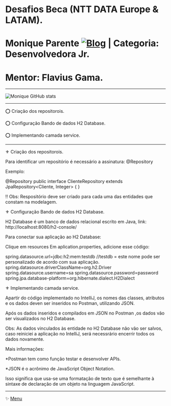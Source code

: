 # Desafios Beca (NTT DATA Europe & LATAM).
# Monique Parente [![Blog](https://img.shields.io/badge/LinkedIn-0077B5?style=for-the-badge&logo=linkedin&logoColor=white)](https://www.linkedin.com/in/monique13/) | Categoria: Desenvolvedora Jr. 
# Mentor: Flavius Gama.
______________________________________________________________________________________________________________________________________________________________________________

![Monique GitHub stats](https://github-readme-stats.vercel.app/api?username=MoniqueParente&show_icons=true&theme=radical)
______________________________________________________________________________________________________________________________________________________________________________

⭕ Criação dos repositorois.

⭕ Configuração Bando de dados H2 Database.

⭕ Implementando camada service.
______________________________________________________________________________________________________________________________________________________________________________

⚜ Criação dos repositorois.

Para identificar um repositório é necessário a assinatura: @Repository

Exemplo:

@Repository
public interface ClienteRepository extends JpaRepository<Cliente, Integer> {
}

!! Obs: Respositório deve ser criado para cada uma das entidades que constam na modelagem.

⚜ Configuração Bando de dados H2 Database.

H2 Database é um banco de dados relacional escrito em Java, link: http://localhost:8080/h2-console/

Para conectar sua aplicação ao H2 Database: 

Clique em resources 
Em aplication.properties, adicione esse código:

spring.datasource.url=jdbc:h2:mem:testdb  //testdb = este nome pode ser personalizado de acordo com sua aplicação.
spring.datasource.driverClassName=org.h2.Driver
spring.datasource.username=sa
spring.datasource.password=password
spring.jpa.database-platform=org.hibernate.dialect.H2Dialect

⚜ Implementando camada service.

Apartir do código implementado no IntelliJ, os nomes das classes, atributos e os dados deven ser inseridos no Postman, utilizando JSON.

Após os dados inseridos e compilados em JSON no Postman ,os dados vão ser visualizados no H2 Database.

Obs: As dados vinculados às entidade no H2 Database não vão ser salvos, caso reiniciei a aplicação no IntelliJ,
será necessrário encerrir todos os dados novamente.

Mais informações:

*Postman tem como função testar e desenvolver APIs.

*JSON é o acrônimo de JavaScript Object Notation.

Isso significa que usa-se uma formatação de texto que é semelhante à sintaxe de declaração de um objeto na linguagem JavaScript.

______________________________________________________________________________________________________________________________________________________________________________
✨ [Menu](https://github.com/MoniqueParente/DesafiosBecaMoniqueParente/blob/main/README.md)<br/>
